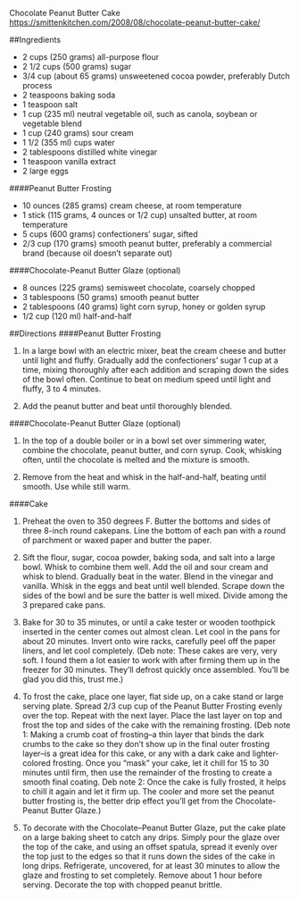 Chocolate Peanut Butter Cake
https://smittenkitchen.com/2008/08/chocolate-peanut-butter-cake/

##Ingredients

- 2 cups (250 grams) all-purpose flour
- 2 1/2 cups (500 grams) sugar
- 3/4 cup (about 65 grams) unsweetened cocoa powder, preferably Dutch process
- 2 teaspoons baking soda
- 1 teaspoon salt
- 1 cup (235 ml) neutral vegetable oil, such as canola, soybean or vegetable blend
- 1 cup (240 grams) sour cream
- 1 1/2 (355 ml) cups water
- 2 tablespoons distilled white vinegar
- 1 teaspoon vanilla extract
- 2 large eggs

####Peanut Butter Frosting
- 10 ounces (285 grams) cream cheese, at room temperature
- 1 stick (115 grams, 4 ounces or 1/2 cup) unsalted butter, at room temperature
- 5 cups (600 grams) confectioners’ sugar, sifted
- 2/3 cup (170 grams) smooth peanut butter, preferably a commercial brand (because oil doesn’t separate out)

####Chocolate-Peanut Butter Glaze (optional)
- 8 ounces (225 grams) semisweet chocolate, coarsely chopped
- 3 tablespoons (50 grams) smooth peanut butter
- 2 tablespoons (40 grams) light corn syrup, honey or golden syrup
- 1/2 cup (120 ml) half-and-half

##Directions
####Peanut Butter Frosting

1. In a large bowl with an electric mixer, beat the cream cheese and butter until light and fluffy. Gradually add the confectioners’ sugar 1 cup at a time, mixing thoroughly after each addition and scraping down the sides of the bowl often. Continue to beat on medium speed until light and fluffy, 3 to 4 minutes.

2. Add the peanut butter and beat until thoroughly blended.

####Chocolate-Peanut Butter Glaze (optional)
1. In the top of a double boiler or in a bowl set over simmering water, combine the chocolate, peanut butter, and corn syrup. Cook, whisking often, until the chocolate is melted and the mixture is smooth.

2. Remove from the heat and whisk in the half-and-half, beating until smooth. Use while still warm.

####Cake

1. Preheat the oven to 350 degrees F. Butter the bottoms and sides of three 8-inch round cakepans. Line the bottom of each pan with a round of parchment or waxed paper and butter the paper.

2. Sift the flour, sugar, cocoa powder, baking soda, and salt into a large bowl. Whisk to combine them well. Add the oil and sour cream and whisk to blend. Gradually beat in the water. Blend in the vinegar and vanilla. Whisk in the eggs and beat until well blended. Scrape down the sides of the bowl and be sure the batter is well mixed. Divide among the 3 prepared cake pans.

3. Bake for 30 to 35 minutes, or until a cake tester or wooden toothpick inserted in the center comes out almost clean. Let cool in the pans for about 20 minutes. Invert onto wire racks, carefully peel off the paper liners, and let cool completely. (Deb note: These cakes are very, very soft. I found them a lot easier to work with after firming them up in the freezer for 30 minutes. They’ll defrost quickly once assembled. You’ll be glad you did this, trust me.)

4. To frost the cake, place one layer, flat side up, on a cake stand or large serving plate. Spread 2/3 cup cup of the Peanut Butter Frosting evenly over the top. Repeat with the next layer. Place the last layer on top and frost the top and sides of the cake with the remaining frosting. (Deb note 1: Making a crumb coat of frosting–a thin layer that binds the dark crumbs to the cake so they don’t show up in the final outer frosting layer–is a great idea for this cake, or any with a dark cake and lighter-colored frosting. Once you “mask” your cake, let it chill for 15 to 30 minutes until firm, then use the remainder of the frosting to create a smooth final coating. Deb note 2: Once the cake is fully frosted, it helps to chill it again and let it firm up. The cooler and more set the peanut butter frosting is, the better drip effect you’ll get from the Chocolate-Peanut Butter Glaze.)

5. To decorate with the Chocolate–Peanut Butter Glaze, put the cake plate on a large baking sheet to catch any drips. Simply pour the glaze over the top of the cake, and using an offset spatula, spread it evenly over the top just to the edges so that it runs down the sides of the cake in long drips. Refrigerate, uncovered, for at least 30 minutes to allow the glaze and frosting to set completely. Remove about 1 hour before serving. Decorate the top with chopped peanut brittle.